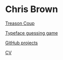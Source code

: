 # Chris Brown

[Treason Coup](http://coup.thebrown.net)

[Typeface guessing game](https://octachrome.github.io/typefacefaceoff)

[GitHub projects](https://github.com/octachrome)

[CV](https://docs.google.com/document/d/1g3kSQsC8mTkTrs8CM33-U8QGQYGTH1mFiuAOzS-0ScQ/pub)
